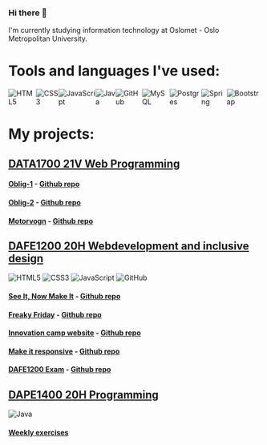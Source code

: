 ### Hi there 👋
I'm currently studying information technology at Oslomet - Oslo Metropolitan University.

# Tools and languages I've used:
<div style="display: flex;"><img alt="HTML5" src="https://img.shields.io/badge/html5%20-%23E34F26.svg?&style=for-the-badge&logo=html5&logoColor=white"/>
<img alt="CSS3" src="https://img.shields.io/badge/css3%20-%231572B6.svg?&style=for-the-badge&logo=css3&logoColor=white"/>
<img alt="JavaScript" src="https://img.shields.io/badge/javascript%20-%23323330.svg?&style=for-the-badge&logo=javascript&logoColor=%23F7DF1E"/>
<img alt="Java" src="https://img.shields.io/badge/java-%23ED8B00.svg?&style=for-the-badge&logo=java&logoColor=white"/>
<img alt="GitHub" src="https://img.shields.io/badge/github%20-%23121011.svg?&style=for-the-badge&logo=github&logoColor=white"/>
<img alt="MySQL" src="https://img.shields.io/badge/mysql-%2300f.svg?&style=for-the-badge&logo=mysql&logoColor=white"/>
<img alt="Postgres" src ="https://img.shields.io/badge/postgres-%23316192.svg?&style=for-the-badge&logo=postgresql&logoColor=white"/>
<img alt="Spring" src ="https://img.shields.io/badge/Spring-6DB33F?style=for-the-badge&logo=spring&logoColor=white"/>
<img alt="Bootstrap" src ="https://img.shields.io/badge/Bootstrap-563D7C?style=for-the-badge&logo=bootstrap&logoColor=white"/>
</div>

# My projects:
## [DATA1700 21V Web Programming](https://student.oslomet.no/en/studier/-/studieinfo/emne/DATA1700/2020/H%C3%98ST)
#### [Oblig-1](https://oblig1-krissmed.herokuapp.com/) - [Github repo](https://github.com/DATA1700/oblig-1-krissmed)<br>
#### [Oblig-2](https://oblig2-krissmed.herokuapp.com/) - [Github repo](https://github.com/DATA1700/oblig-2-krissmed)<br>
#### [Motorvogn](https://motorvogn.herokuapp.com/) - [Github repo](https://github.com/krissmed/Motorvogn)<br>


## [DAFE1200 20H Webdevelopment and inclusive design](https://student.oslomet.no/en/studier/-/studieinfo/emne/DAFE1200/2020/H%C3%98ST)
<div><img alt="HTML5" src="https://img.shields.io/badge/html5%20-%23E34F26.svg?&style=for-the-badge&logo=html5&logoColor=white"/>
<img alt="CSS3" src="https://img.shields.io/badge/css3%20-%231572B6.svg?&style=for-the-badge&logo=css3&logoColor=white"/>
<img alt="JavaScript" src="https://img.shields.io/badge/javascript%20-%23323330.svg?&style=for-the-badge&logo=javascript&logoColor=%23F7DF1E"/>
<img alt="GitHub" src="https://img.shields.io/badge/github%20-%23121011.svg?&style=for-the-badge&logo=github&logoColor=white"/></div>

#### [See It, Now Make It](https://krissmed.github.io/See-it-Correct-it-Now-Make-it/) - [Github repo](https://github.com/krissmed/See-it-Correct-it-Now-Make-it)<br>
#### [Freaky Friday](https://krissmed.github.io/Freaky-Friday/) - [Github repo](https://krissmed.github.io/Freaky-Friday/)<br>
#### [Innovation camp website](https://krissmed.github.io/Innovation-camp-website/) - [Github repo](https://krissmed.github.io/Innovation-camp-website/)<br>
#### [Make it responsive](https://krissmed.github.io/Make-It-Responsive/) - [Github repo](https://github.com/krissmed/Make-It-Responsive)<br>
#### [DAFE1200 Exam](https://krissmed.github.io/DAFE1200-Eksamen/) - [Github repo](https://github.com/krissmed/DAFE1200-Eksamen)
## [DAPE1400 20H Programming](https://student.oslomet.no/en/studier/-/studieinfo/emne/DAPE1400/2020/H%C3%98ST)
<img alt="Java" src="https://img.shields.io/badge/java-%23ED8B00.svg?&style=for-the-badge&logo=java&logoColor=white"/>

#### [Weekly exercises](https://github.com/krissmed/DAPE1400-Ukesoppgaver)
